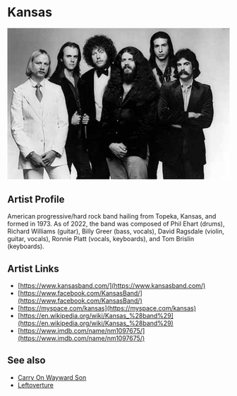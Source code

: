 # Kansas

![](../../assets/artists/Kansas.png)

## Artist Profile

American progressive/hard rock band hailing from Topeka, Kansas, and formed in 1973. As of 2022, the band was composed of Phil Ehart (drums), Richard Williams (guitar), Billy Greer (bass, vocals), David Ragsdale (violin, guitar, vocals), Ronnie Platt (vocals, keyboards), and Tom Brislin (keyboards).

## Artist Links

- [https://www.kansasband.com/](https://www.kansasband.com/)
- [https://www.facebook.com/KansasBand/](https://www.facebook.com/KansasBand/)
- [https://myspace.com/kansas](https://myspace.com/kansas)
- [https://en.wikipedia.org/wiki/Kansas_%28band%29](https://en.wikipedia.org/wiki/Kansas_%28band%29)
- [https://www.imdb.com/name/nm1097675/](https://www.imdb.com/name/nm1097675/)


## See also

- [Carry On Wayward Son](Carry_On_Wayward_Son.md)
- [Leftoverture](Leftoverture.md)
